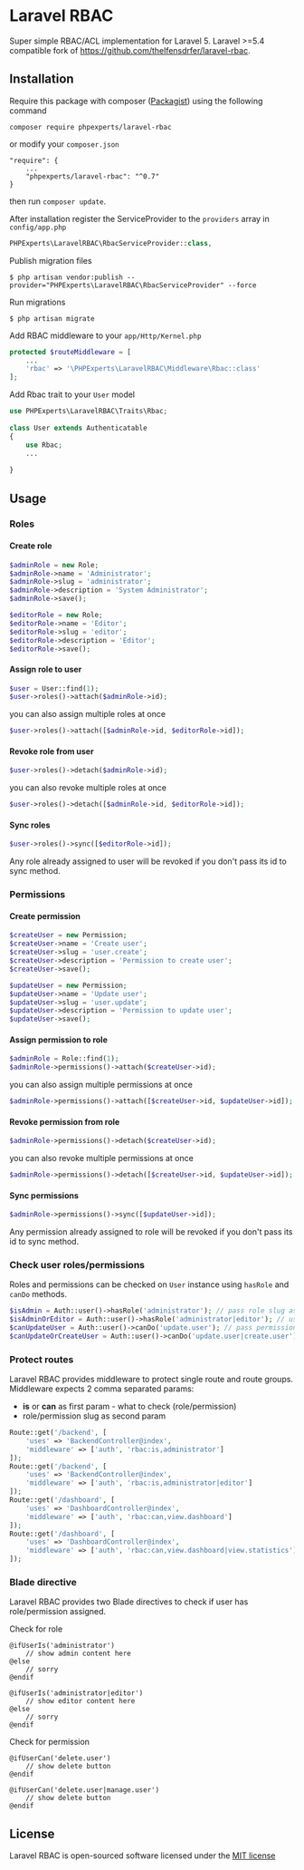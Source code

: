 # Laravel RBAC
Super simple RBAC/ACL implementation for Laravel 5. Laravel >=5.4 compatible fork of https://github.com/thelfensdrfer/laravel-rbac.

## Installation
Require this package with composer ([Packagist](https://packagist.org/packages/phpexperts/laravel-rbac)) using the following command

```
composer require phpexperts/laravel-rbac
```

or modify your `composer.json`

```
"require": {
    ...
    "phpexperts/laravel-rbac": "^0.7"
}
```

then run `composer update`.

After installation register the ServiceProvider to the `providers` array in `config/app.php`

```php
PHPExperts\LaravelRBAC\RbacServiceProvider::class,
```

Publish migration files

```
$ php artisan vendor:publish --provider="PHPExperts\LaravelRBAC\RbacServiceProvider" --force
```

Run migrations

```
$ php artisan migrate
```

Add RBAC middleware to your `app/Http/Kernel.php`

```php
protected $routeMiddleware = [
    ...
    'rbac' => '\PHPExperts\LaravelRBAC\Middleware\Rbac::class'
];
```

Add Rbac trait to your `User` model

```php
use PHPExperts\LaravelRBAC\Traits\Rbac;
	
class User extends Authenticatable
{
    use Rbac;
    ...
	    
}
```

## Usage

### Roles

#### Create role

```php
$adminRole = new Role;
$adminRole->name = 'Administrator';
$adminRole->slug = 'administrator';
$adminRole->description = 'System Administrator';
$adminRole->save();

$editorRole = new Role;
$editorRole->name = 'Editor';
$editorRole->slug = 'editor';
$editorRole->description = 'Editor';
$editorRole->save();
```

#### Assign role to user
	
```php
$user = User::find(1);
$user->roles()->attach($adminRole->id);
```

you can also assign multiple roles at once

```php
$user->roles()->attach([$adminRole->id, $editorRole->id]);
```

#### Revoke role from user

```php
$user->roles()->detach($adminRole->id);
```

you can also revoke multiple roles at once

```php
$user->roles()->detach([$adminRole->id, $editorRole->id]);
```

#### Sync roles

```php
$user->roles()->sync([$editorRole->id]);
```

Any role already assigned to user will be revoked if you don't pass its id to sync method.

### Permissions

#### Create permission

```php
$createUser = new Permission;
$createUser->name = 'Create user';
$createUser->slug = 'user.create';
$createUser->description = 'Permission to create user';
$createUser->save();

$updateUser = new Permission;
$updateUser->name = 'Update user';
$updateUser->slug = 'user.update';
$updateUser->description = 'Permission to update user';
$updateUser->save();
```

#### Assign permission to role

```php
$adminRole = Role::find(1);
$adminRole->permissions()->attach($createUser->id);
```

you can also assign multiple permissions at once

```php
$adminRole->permissions()->attach([$createUser->id, $updateUser->id]);
```

#### Revoke permission from role

```php
$adminRole->permissions()->detach($createUser->id);
```

you can also revoke multiple permissions at once

```php
$adminRole->permissions()->detach([$createUser->id, $updateUser->id]);
```

#### Sync permissions

```php
$adminRole->permissions()->sync([$updateUser->id]);
```

Any permission already assigned to role will be revoked if you don't pass its id to sync method.

### Check user roles/permissions

Roles and permissions can be checked on `User` instance using `hasRole` and `canDo` methods.

```php
$isAdmin = Auth::user()->hasRole('administrator'); // pass role slug as parameter
$isAdminOrEditor = Auth::user()->hasRole('administrator|editor'); // using OR operator
$canUpdateUser = Auth::user()->canDo('update.user'); // pass permission slug as parameter
$canUpdateOrCreateUser = Auth::user()->canDo('update.user|create.user'); // using OR operator
```

### Protect routes

Laravel RBAC provides middleware to protect single route and route groups. Middleware expects 2 comma separated params: 
- **is** or **can** as first param - what to check (role/permission)
- role/permission slug as second param

```php
Route::get('/backend', [
    'uses' => 'BackendController@index',
    'middleware' => ['auth', 'rbac:is,administrator']
]);
Route::get('/backend', [
    'uses' => 'BackendController@index',
    'middleware' => ['auth', 'rbac:is,administrator|editor']
]);
Route::get('/dashboard', [
    'uses' => 'DashboardController@index',
    'middleware' => ['auth', 'rbac:can,view.dashboard']
]);
Route::get('/dashboard', [
    'uses' => 'DashboardController@index',
    'middleware' => ['auth', 'rbac:can,view.dashboard|view.statistics']
]);
```

### Blade directive

Laravel RBAC provides two Blade directives to check if user has role/permission assigned.

Check for role

```
@ifUserIs('administrator')
    // show admin content here
@else
    // sorry
@endif

@ifUserIs('administrator|editor')
    // show editor content here
@else
    // sorry
@endif
```

Check for permission

```
@ifUserCan('delete.user')
    // show delete button
@endif

@ifUserCan('delete.user|manage.user')
    // show delete button
@endif
```

## License

Laravel RBAC is open-sourced software licensed under the [MIT license](http://opensource.org/licenses/MIT)
